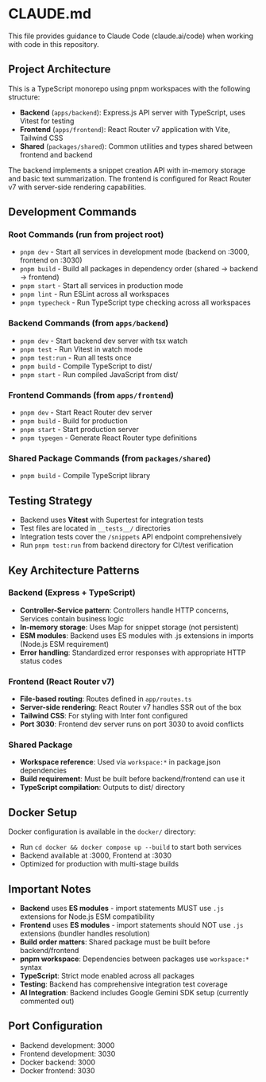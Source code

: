 # CLAUDE.md

This file provides guidance to Claude Code (claude.ai/code) when working with code in this repository.

## Project Architecture

This is a TypeScript monorepo using pnpm workspaces with the following structure:

- **Backend** (`apps/backend`): Express.js API server with TypeScript, uses Vitest for testing
- **Frontend** (`apps/frontend`): React Router v7 application with Vite, Tailwind CSS
- **Shared** (`packages/shared`): Common utilities and types shared between frontend and backend

The backend implements a snippet creation API with in-memory storage and basic text summarization. The frontend is configured for React Router v7 with server-side rendering capabilities.

## Development Commands

### Root Commands (run from project root)
- `pnpm dev` - Start all services in development mode (backend on :3000, frontend on :3030)
- `pnpm build` - Build all packages in dependency order (shared → backend → frontend)
- `pnpm start` - Start all services in production mode
- `pnpm lint` - Run ESLint across all workspaces
- `pnpm typecheck` - Run TypeScript type checking across all workspaces

### Backend Commands (from `apps/backend`)
- `pnpm dev` - Start backend dev server with tsx watch
- `pnpm test` - Run Vitest in watch mode
- `pnpm test:run` - Run all tests once
- `pnpm build` - Compile TypeScript to dist/
- `pnpm start` - Run compiled JavaScript from dist/

### Frontend Commands (from `apps/frontend`)
- `pnpm dev` - Start React Router dev server
- `pnpm build` - Build for production
- `pnpm start` - Start production server
- `pnpm typegen` - Generate React Router type definitions

### Shared Package Commands (from `packages/shared`)
- `pnpm build` - Compile TypeScript library

## Testing Strategy

- Backend uses **Vitest** with Supertest for integration tests
- Test files are located in `__tests__/` directories
- Integration tests cover the `/snippets` API endpoint comprehensively
- Run `pnpm test:run` from backend directory for CI/test verification

## Key Architecture Patterns

### Backend (Express + TypeScript)
- **Controller-Service pattern**: Controllers handle HTTP concerns, Services contain business logic
- **In-memory storage**: Uses Map for snippet storage (not persistent)
- **ESM modules**: Backend uses ES modules with .js extensions in imports (Node.js ESM requirement)
- **Error handling**: Standardized error responses with appropriate HTTP status codes

### Frontend (React Router v7)
- **File-based routing**: Routes defined in `app/routes.ts`
- **Server-side rendering**: React Router v7 handles SSR out of the box
- **Tailwind CSS**: For styling with Inter font configured
- **Port 3030**: Frontend dev server runs on port 3030 to avoid conflicts

### Shared Package
- **Workspace reference**: Used via `workspace:*` in package.json dependencies
- **Build requirement**: Must be built before backend/frontend can use it
- **TypeScript compilation**: Outputs to dist/ directory

## Docker Setup

Docker configuration is available in the `docker/` directory:
- Run `cd docker && docker compose up --build` to start both services
- Backend available at :3000, Frontend at :3030
- Optimized for production with multi-stage builds

## Important Notes

- **Backend** uses **ES modules** - import statements MUST use `.js` extensions for Node.js ESM compatibility
- **Frontend** uses **ES modules** - import statements should NOT use `.js` extensions (bundler handles resolution)
- **Build order matters**: Shared package must be built before backend/frontend
- **pnpm workspace**: Dependencies between packages use `workspace:*` syntax
- **TypeScript**: Strict mode enabled across all packages
- **Testing**: Backend has comprehensive integration test coverage
- **AI Integration**: Backend includes Google Gemini SDK setup (currently commented out)

## Port Configuration
- Backend development: 3000
- Frontend development: 3030
- Docker backend: 3000
- Docker frontend: 3030